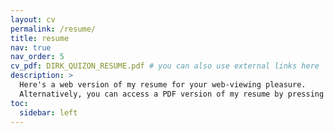 ```yaml
---
layout: cv
permalink: /resume/
title: resume
nav: true
nav_order: 5
cv_pdf: DIRK_QUIZON_RESUME.pdf # you can also use external links here
description: >
  Here's a web version of my resume for your web-viewing pleasure.
  Alternatively, you can access a PDF version of my resume by pressing the PDF button.
toc:
  sidebar: left
---
```

